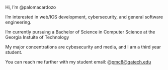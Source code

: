 Hi, I’m @palomacardozo

I’m interested in web/IOS development, cybersecurity, and general software engineering.

I’m currently pursuing a Bachelor of Science in Computer Science at the Georgia Instuite of Technology

My major concentrations are cybesecurity and media, and I am a third year student.

You can reach me further with my student email: @pmc8@gatech.edu
